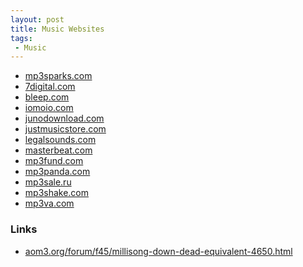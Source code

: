 ```yaml
---
layout: post
title: Music Websites
tags:
 - Music
---
```


* [mp3sparks.com](http://account.mp3sparks.com/reg/reg.shtml)
* [7digital.com](http://7digital.com)
* [bleep.com](http://bleep.com)
* [iomoio.com](http://iomoio.com)
* [junodownload.com](http://junodownload.com)
* [justmusicstore.com](http://justmusicstore.com)
* [legalsounds.com](http://legalsounds.com)
* [masterbeat.com](http://masterbeat.com)
* [mp3fund.com](http://mp3fund.com)
* [mp3panda.com](http://mp3panda.com)
* [mp3sale.ru](http://mp3sale.ru)
* [mp3shake.com](http://mp3shake.com)
* [mp3va.com](http://mp3va.com)

### Links
* [aom3.org/forum/f45/millisong-down-dead-equivalent-4650.html][a]

[a]:http://aom3.org/forum/f45/millisong-down-dead-equivalent-4650.html